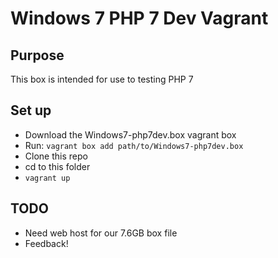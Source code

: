 # Windows 7 PHP 7 Dev Vagrant

## Purpose

This box is intended for use to testing PHP 7

## Set up

* Download the Windows7-php7dev.box vagrant box
* Run: ```vagrant box add path/to/Windows7-php7dev.box```
* Clone this repo
* cd to this folder
* ```vagrant up```

## TODO

* Need web host for our 7.6GB box file
* Feedback!